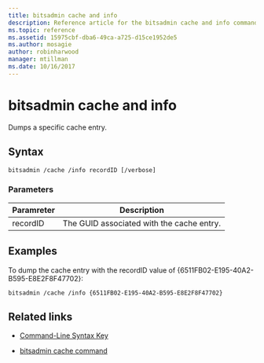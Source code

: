 ```yaml
---
title: bitsadmin cache and info
description: Reference article for the bitsadmin cache and info command, which dumps a specific cache entry.
ms.topic: reference
ms.assetid: 15975cbf-dba6-49ca-a725-d15ce1952de5
ms.author: mosagie
author: robinharwood
manager: mtillman
ms.date: 10/16/2017
---
```


# bitsadmin cache and info

Dumps a specific cache entry.

## Syntax

```
bitsadmin /cache /info recordID [/verbose]
```

### Parameters

| Paramreter | Description |
| -------------- | -------------- |
| recordID | The GUID associated with the cache entry. |

## Examples

To dump the cache entry with the recordID value of {6511FB02-E195-40A2-B595-E8E2F8F47702}:

```
bitsadmin /cache /info {6511FB02-E195-40A2-B595-E8E2F8F47702}
```

## Related links

- [Command-Line Syntax Key](command-line-syntax-key.md)

- [bitsadmin cache command](bitsadmin-cache.md)
